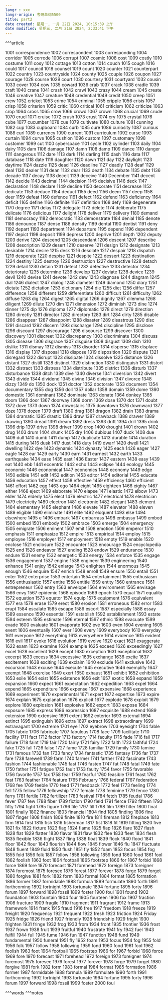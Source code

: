 ```yaml
---
langr : xxx
langr-origin: 考研单词5500
title: part2
date created: 星期一, 一月 22日 2024, 10:15:39 上午
date modified: 星期三, 二月 21日 2024, 2:33:41 下午
---
```


^^^article

1001 correspondence
1002 correspondent
1003 corresponding
1004 corridor
1005 corrode
1006 corrupt
1007 cosmic
1008 cost
1009 costly
1010 costume
1011 cosy
1012 cottage
1013 cotton
1014 couch
1015 cough
1016 could
1017 council
1018 counsel
1019 count
1020 counter
1021 counterpart
1022 country
1023 countryside
1024 county
1025 couple
1026 coupon
1027 courage
1028 course
1029 court
1030 courtesy
1031 courtyard
1032 cousin
1033 cover
1034 cow
1035 coward
1036 crab
1037 crack
1038 cradle
1039 craft
1040 crane
1041 crash
1042 crawl
1043 crazy
1044 cream
1045 create
1046 creative
1047 creature
1048 credential
1049 credit
1050 creep
1051 crew
1052 cricket
1053 crime
1054 criminal
1055 cripple
1056 crisis
1057 crisp
1058 criterion
1059 critic
1060 critical
1061 criticism
1062 criticize
1063 crop
1064 cross
1065 crow
1066 crowd
1067 crown
1068 crucial
1069 crude
1070 cruel
1071 cruise
1072 crush
1073 crust
1074 cry
1075 crystal
1076 cube
1077 cucumber
1078 cue
1079 cultivate
1080 culture
1081 cunning
1082 cup
1083 cupboard
1084 curb
1085 cure
1086 curiosity
1087 curious
1088 curl
1089 currency
1090 current
1091 curriculum
1092 curse
1093 curtain
1094 curve
1095 cushion
1096 custom
1097 customary
1098 customer
1099 cut
1100 cyberspace
1101 cycle
1102 cylinder
1103 daily
1104 dairy
1105 dam
1106 damage
1107 damn
1108 damp
1109 dance
1110 danger
1111 dangerous
1112 dare
1113 dark
1114 darling
1115 dash
1116 data
1117 database
1118 date
1119 daughter
1120 dawn
1121 day
1122 daylight
1123 daytime
1124 dazzle
1125 dead
1126 deadline
1127 deadly
1128 deaf
1129 deal
1130 dealer
1131 dean
1132 dear
1133 death
1134 debate
1135 debt
1136 decade
1137 decay
1138 deceit
1139 deceive
1140 December
1141 decent
1142 decide
1143 decimal
1144 decision
1145 decisive
1146 deck
1147 declaration
1148 declare
1149 decline
1150 decorate
1151 decrease
1152 dedicate
1153 deduce
1154 deduct
1155 deed
1156 deem
1157 deep
1158 deer
1159 defeat
1160 defence
1161 defect
1162 defend
1163 deficiency
1164 deficit
1165 define
1166 definite
1167 definition
1168 defy
1169 degenerate
1170 degree
1171 delay
1172 delegate
1173 delete
1174 deliberate
1175 delicate
1176 delicious
1177 delight
1178 deliver
1179 delivery
1180 demand
1181 democracy
1182 democratic
1183 demonstrate
1184 denial
1185 denote
1186 denounce
1187 dense
1188 density
1189 dental
1190 dentist
1191 deny
1192 depart
1193 department
1194 departure
1195 depend
1196 dependent
1197 depict
1198 deposit
1199 depress
1200 deprive
1201 depth
1202 deputy
1203 derive
1204 descend
1205 descendant
1206 descent
1207 describe
1208 description
1209 desert
1210 deserve
1211 design
1212 designate
1213 desirable
1214 desire
1215 desk
1216 desolate
1217 despair
1218 dispatch
1219 desperate
1220 despise
1221 despite
1222 dessert
1223 destination
1224 destiny
1225 destroy
1226 destruction
1227 destructive
1228 detach
1229 detail
1230 detain
1231 detect
1232 detective
1233 detector
1234 deteriorate
1235 determine
1236 develop
1237 deviate
1238 device
1239 devil
1240 devise
1241 devote
1242 dew
1243 diagnose
1244 diagram
1245 dial
1246 dialect
1247 dialog
1248 diameter
1249 diamond
1250 diary
1251 dictate
1252 dictation
1253 dictionary
1254 die
1255 diet
1256 differ
1257 difference
1258 different
1259 differentiate
1260 difficult
1261 difficulty
1262 diffuse
1263 dig
1264 digest
1265 digital
1266 dignity
1267 dilemma
1268 diligent
1269 dilute
1270 dim
1271 dimension
1272 diminish
1273 dine
1274 dinner
1275 dip
1276 diploma
1277 diplomatic
1278 direct
1279 direction
1280 directly
1281 director
1282 directory
1283 dirt
1284 dirty
1285 disable
1286 disappear
1287 disappoint
1288 disaster
1289 disastrous
1290 disc
1291 discard
1292 discern
1293 discharge
1294 discipline
1295 disclose
1296 discount
1297 discourage
1298 discourse
1299 discover
1300 discovery
1301 discreet
1302 discrepancy
1303 discriminate
1304 discuss
1305 disease
1306 disgrace
1307 disguise
1308 disgust
1309 dish
1310 dislike
1311 dismay
1312 dismiss
1313 disorder
1314 disperse
1315 displace
1316 display
1317 disposal
1318 dispose
1319 disposition
1320 dispute
1321 disregard
1322 disrupt
1323 dissipate
1324 dissolve
1325 distance
1326 distant
1327 distill
1328 distinct
1329 distinction
1330 distinguish
1331 distort
1332 distract
1333 distress
1334 distribute
1335 district
1336 disturb
1337 disturbance
1338 ditch
1339 dive
1340 diverse
1341 diversion
1342 divert
1343 divide
1344 dividend
1345 divine
1346 division
1347 divorce
1348 dizzy
1349 do
1350 dock
1351 doctor
1352 doctorate
1353 document
1354 documentary
1355 dog
1356 doll
1357 dollar
1358 domain
1359 dome
1360 domestic
1361 dominant
1362 dominate
1363 donate
1364 donkey
1365 doom
1366 door
1367 doorway
1368 dorm
1369 dose
1370 dot
1371 doubt
1372 dove
1373 down
1374 downstairs
1375 downtown
1376 downward
1377 doze
1378 dozen
1379 draft
1380 drag
1381 dragon
1382 drain
1383 drama
1384 dramatic
1385 drastic
1386 draw
1387 drawback
1388 drawer
1389 drawing
1390 dread
1391 dream
1392 dress
1393 drift
1394 drill
1395 drink
1396 drip
1397 drive
1398 driver
1399 drop
1400 drought
1401 drown
1402 drug
1403 drum
1404 drunk
1405 dry
1406 dubious
1407 duck
1408 due
1409 dull
1410 dumb
1411 dump
1412 duplicate
1413 durable
1414 duration
1415 during
1416 dusk
1417 dust
1418 duty
1419 dwarf
1420 dwell
1421 dwelling
1422 dye
1423 dynamic
1424 dynasty
1425 each
1426 eager
1427 eagle
1428 ear
1429 early
1430 earn
1431 earnest
1432 earth
1433 earthquake
1434 ease
1435 east
1436 Easter
1437 eastern
1438 easy
1439 eat
1440 ebb
1441 eccentric
1442 echo
1443 eclipse
1444 ecology
1445 economic
1446 economical
1447 economics
1448 economy
1449 edge
1450 edible
1451 edit
1452 edition
1453 editor
1454 editorial
1455 educate
1456 education
1457 effect
1458 effective
1459 efficiency
1460 efficient
1461 effort
1462 egg
1463 ego
1464 eight
1465 eighteen
1466 eighty
1467 either
1468 eject
1469 elaborate
1470 elapse
1471 elastic
1472 elbow
1473 elder
1474 elderly
1475 elect
1476 electric
1477 electrical
1478 electrician
1479 electricity
1480 electron
1481 electronic
1482 elegant
1483 element
1484 elementary
1485 elephant
1486 elevate
1487 elevator
1488 eleven
1489 eligible
1490 eliminate
1491 elite
1492 eloquent
1493 else
1494 elsewhere
1495 e
1496 embark
1497 embarrass
1498 embassy
1499 embed
1500 embed
1501 embody
1502 embrace
1503 emerge
1504 emergency
1505 emigrate
1506 eminent
1507 emit
1508 emotion
1509 emperor
1510 emphasis
1511 emphasize
1512 empire
1513 empirical
1514 employ
1515 employee
1516 employer
1517 employment
1518 empty
1519 enable
1520 enclose
1521 enclosure
1522 encounter
1523 encourage
1524 encyclopedia
1525 end
1526 endeavor
1527 ending
1528 endow
1529 endurance
1530 endure
1531 enemy
1532 energetic
1533 energy
1534 enforce
1535 engage
1536 engagement
1537 engine
1538 engineer
1539 engineering
1540 enhance
1541 enjoy
1542 enlarge
1543 enlighten
1544 enormous
1545 enough
1546 enquire
1547 enrich
1548 enroll
1549 ensure
1550 entail
1551 enter
1552 enterprise
1553 entertain
1554 entertainment
1555 enthusiasm
1556 enthusiastic
1557 entire
1558 entitle
1559 entity
1560 entrance
1561 entrepreneur
1562 entry
1563 envelope
1564 environment
1565 envisage
1566 envy
1567 epidemic
1568 episode
1569 epoch
1570 equal
1571 equality
1572 equation
1573 equator
1574 equip
1575 equipment
1576 equivalent
1577 era
1578 erase
1579 erect
1580 erosion
1581 erroneous
1582 error
1583 erupt
1584 escalate
1585 escape
1586 escort
1587 especially
1588 essay
1589 essence
1590 essential
1591 establish
1592 establishment
1593 estate
1594 esteem
1595 estimate
1596 eternal
1597 ethnic
1598 evacuate
1599 evade
1600 evaluate
1601 evaporate
1602 eve
1603 even
1604 evening
1605 event
1606 eventually
1607 ever
1608 every
1609 everybody
1610 everyday
1611 everyone
1612 everything
1613 everywhere
1614 evidence
1615 evident
1616 evil
1617 evoke
1618 evolution
1619 evolve
1620 exact
1621 exaggerate
1622 exam
1623 examine
1624 example
1625 exceed
1626 exceedingly
1627 excel
1628 excellent
1629 except
1630 exception
1631 exceptional
1632 excerpt
1633 excess
1634 excessive
1635 exchange
1636 excite
1637 excitement
1638 exciting
1639 exclaim
1640 exclude
1641 exclusive
1642 excursion
1643 excuse
1644 execute
1645 executive
1646 exemplify
1647 exempt
1648 exercise
1649 exert
1650 exhaust
1651 exhibit
1652 exhibition
1653 exile
1654 exist
1655 existence
1656 exit
1657 exotic
1658 expand
1659 expansion
1660 expect
1661 expectation
1662 expedition
1663 expel
1664 expend
1665 expenditure
1666 expense
1667 expensive
1668 experience
1669 experiment
1670 experimental
1671 expert
1672 expertise
1673 expire
1674 explain
1675 explanation
1676 explicit
1677 explode
1678 exploit
1679 explore
1680 explosion
1681 explosive
1682 export
1683 expose
1684 exposure
1685 express
1686 expression
1687 exquisite
1688 extend
1689 extension
1690 extensive
1691 extent
1692 exterior
1693 external
1694 extinct
1695 extinguish
1696 extra
1697 extract
1698 extraordinary
1699 extravagant
1700 extreme
1701 eye
1702 eyebrow
1703 eyesight
1704 fable
1705 fabric
1706 fabricate
1707 fabulous
1708 face
1709 facilitate
1710 facility
1711 fact
1712 factor
1713 factory
1714 faculty
1715 fade
1716 fail
1717 failure
1718 faint
1719 fair
1720 fairly
1721 fairy
1722 faith
1723 faithful
1724 fake
1725 fall
1726 false
1727 fame
1728 familiar
1729 family
1730 famine
1731 famous
1732 fan
1733 fancy
1734 fantastic
1735 fantasy
1736 far
1737 fare
1738 farewell
1739 farm
1740 farmer
1741 farther
1742 fascinate
1743 fashion
1744 fashionable
1745 fast
1746 fasten
1747 fat
1748 fatal
1749 fate
1750 father
1751 fatigue
1752 fault
1753 faulty
1754 favor
1755 favorable
1756 favorite
1757 fax
1758 fear
1759 fearful
1760 feasible
1761 feast
1762 feat
1763 feather
1764 feature
1765 February
1766 federal
1767 federation
1768 fee
1769 feeble
1770 feed
1771 feedback
1772 feel
1773 feeling
1774 fell
1775 fellow
1776 fellowship
1777 female
1778 feminine
1779 fence
1780 ferry
1781 fertile
1782 fertilizer
1783 festival
1784 fetch
1785 feudal
1786 fever
1787 few
1788 fiber
1789 fiction
1790 field
1791 fierce
1792 fifteen
1793 fifty
1794 fight
1795 figure
1796 file
1797 fill
1798 film
1799 filter
1800 final
1801 finally
1802 finance
1803 financial
1804 find
1805 finding
1806 fine
1807 finger
1808 finish
1809 finite
1810 fire
1811 fireman
1812 fireplace
1813 firm
1814 first
1815 fish
1816 fisherman
1817 fist
1818 fit
1819 fitting
1820 five
1821 fix
1822 fixture
1823 flag
1824 flame
1825 flap
1826 flare
1827 flash
1828 flat
1829 flatter
1830 flavor
1831 flaw
1832 flee
1833 fleet
1834 flesh
1835 flexible
1836 flight
1837 fling
1838 float
1839 flock
1840 flood
1841 floor
1842 flour
1843 flourish
1844 flow
1845 flower
1846 flu
1847 fluctuate
1848 fluent
1849 fluid
1850 flush
1851 fly
1852 foam
1853 focus
1854 fog
1855 fold
1856 folk
1857 follow
1858 following
1859 fond
1860 food
1861 fool
1862 foolish
1863 foot
1864 football
1865 footstep
1866 for
1867 forbid
1868 force
1869 fore
1870 forecast
1871 forehead
1872 foreign
1873 foreigner
1874 foremost
1875 foresee
1876 forest
1877 forever
1878 forge
1879 forget
1880 forgive
1881 fork
1882 form
1883 formal
1884 format
1885 formation
1886 former
1887 formidable
1888 formula
1889 formulate
1890 forth
1891 forthcoming
1892 fortnight
1893 fortunate
1894 fortune
1895 forty
1896 forum
1897 forward
1898 fossil
1899 foster
1900 foul
1901 found
1902 foundation
1903 fountain
1904 four
1905 fourteen
1906 fox
1907 fraction
1908 fracture
1909 fragile
1910 fragment
1911 fragrant
1912 frame
1913 framework
1914 frank
1915 fraud
1916 free
1917 freedom
1918 freeze
1919 freight
1920 frequency
1921 frequent
1922 fresh
1923 friction
1924 Friday
1925 fridge
1926 friend
1927 friendly
1928 friendship
1929 fright
1930 frighten
1931 fringe
1932 frog
1933 from
1934 front
1935 frontier
1936 frost
1937 frown
1938 fruit
1939 fruitful
1940 frustrate
1941 fry
1942 fuel
1943 fulfill
1944 full
1945 fume
1946 fun
1947 function
1948 fund
1949 fundamental
1950 funeral
1951 fly
1952 foam
1953 focus
1954 fog
1955 fold
1956 folk
1957 follow
1958 following
1959 fond
1960 food
1961 fool
1962 foolish
1963 foot
1964 football
1965 footstep
1966 for
1967 forbid
1968 force
1969 fore
1970 forecast
1971 forehead
1972 foreign
1973 foreigner
1974 foremost
1975 foresee
1976 forest
1977 forever
1978 forge
1979 forget
1980 forgive
1981 fork
1982 form
1983 formal
1984 format
1985 formation
1986 former
1987 formidable
1988 formula
1989 formulate
1990 forth
1991 forthcoming
1992 fortnight
1993 fortunate
1994 fortune
1995 forty
1996 forum
1997 forward
1998 fossil
1999 foster
2000 foul


^^^words
^^^notes